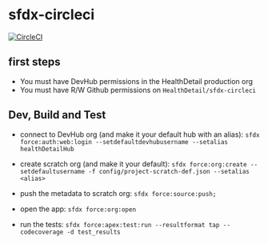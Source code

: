 # sfdx-circleci 
[![CircleCI](https://circleci.com/gh/HealthDetail/sfdx-circleci.svg?style=svg)](https://circleci.com/gh/HealthDetail/sfdx-circleci)

## first steps
- You must have DevHub permissions in the HealthDetail production org
- You must have R/W Github permissions on `HealthDetail/sfdx-circleci`

## Dev, Build and Test

- connect to DevHub org (and make it your default hub with an alias):
`sfdx force:auth:web:login --setdefaultdevhubusername --setalias healthDetailHub`

- create scratch org (and make it your default): 
`sfdx force:org:create --setdefaultusername -f config/project-scratch-def.json --setalias <alias>`

- push the metadata to scratch org:
`sfdx force:source:push;`

- open the app:
`sfdx force:org:open`

- run the tests:
`sfdx force:apex:test:run --resultformat tap --codecoverage -d test_results`